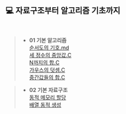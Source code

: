 ## 💻 자료구조부터 알고리즘 기초까지

<br>

>- **01 기본 알고리즘** <br>
[순서도의 기호.md](https://github.com/waeandway/algorithms-and-data-structures/blob/master/Chapter/01%20Basic%20Algorithm/flowchart.md) <br>
[세 정수의 중앙값.C](https://github.com/waeandway/algorithms-and-data-structures/blob/master/Chapter/01%20Basic%20Algorithm/Middle.C) <br>
[N까지의 합.C](https://github.com/waeandway/algorithms-and-data-structures/blob/master/Chapter/01%20Basic%20Algorithm/Nsum.C) <br>
[가우스의 덧셈.C](https://github.com/waeandway/algorithms-and-data-structures/blob/master/Chapter/01%20Basic%20Algorithm/Gaussian.C) <br>
[중간값들의 합.C](https://github.com/waeandway/algorithms-and-data-structures/blob/master/Chapter/01%20Basic%20Algorithm/sumof.C) <br>

>- **02 기본 자료구조** <br>
[동적 메모리 할당](https://github.com/waeandway/algorithms-and-data-structures/blob/master/Chapter/02%20Basic%20DataStructures/Dynamic.C) <br>
[배열 동적 생성](https://github.com/waeandway/algorithms-and-data-structures/blob/master/Chapter/02%20Basic%20DataStructures/DynamicArr.C) <br>
